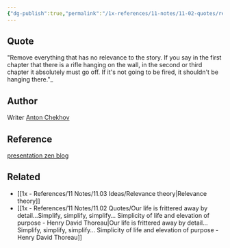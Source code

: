 ```yaml
---
{"dg-publish":true,"permalink":"/1x-references/11-notes/11-02-quotes/remove-everything-that-has-no-relevance-to-the-story-if-you-say-in-the-first-chapter-that-there-is-a-rifle-hanging-on-the-wall-in-the-second-or-third-chapter-it-absolutely-must-go-off-anton-chekhov/","title":"Remove everything that has no relevance to the story. If you say in the first chapter that there is a rifle hanging on the wall, in the second or third chapter it absolutely must go off - Anton Chekhov","created":"2024-02-14T20:18:39.701+03:00","updated":"2024-02-14T20:18:39.701+03:00"}
---
```



## Quote
"Remove everything that has no relevance to the story. If you say in the first chapter that there is a rifle hanging on the wall, in the second or third chapter it absolutely must go off. If it's not going to be fired, it shouldn't be hanging there."_

## Author
Writer [Anton Chekhov](https://en.wikipedia.org/wiki/Anton_Chekhov)

## Reference
[presentation zen blog](https://www.presentationzen.com/)

## Related
- [[1x - References/11 Notes/11.03 Ideas/Relevance theory\|Relevance theory]]
- [[1x - References/11 Notes/11.02 Quotes/Our life is frittered away by detail…Simplify, simplify, simplify… Simplicity of life and elevation of purpose - Henry David Thoreau\|Our life is frittered away by detail…Simplify, simplify, simplify… Simplicity of life and elevation of purpose - Henry David Thoreau]]
